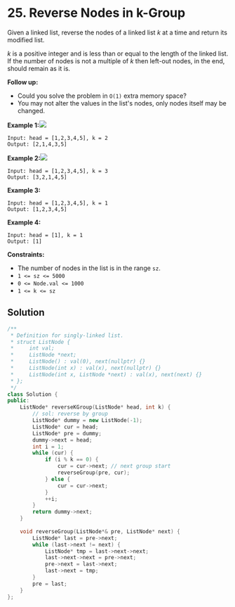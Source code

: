 # 25. Reverse Nodes in k-Group



Given a linked list, reverse the nodes of a linked list _k_ at a time and return its modified list.

_k_ is a positive integer and is less than or equal to the length of the linked list. If the number of nodes is not a multiple of _k_ then left-out nodes, in the end, should remain as it is.

**Follow up:**

* Could you solve the problem in `O(1)` extra memory space?
* You may not alter the values in the list's nodes, only nodes itself may be changed.

**Example 1:**![](https://assets.leetcode.com/uploads/2020/10/03/reverse_ex1.jpg)

```text
Input: head = [1,2,3,4,5], k = 2
Output: [2,1,4,3,5]
```

**Example 2:**![](https://assets.leetcode.com/uploads/2020/10/03/reverse_ex2.jpg)

```text
Input: head = [1,2,3,4,5], k = 3
Output: [3,2,1,4,5]
```

**Example 3:**

```text
Input: head = [1,2,3,4,5], k = 1
Output: [1,2,3,4,5]
```

**Example 4:**

```text
Input: head = [1], k = 1
Output: [1]
```

**Constraints:**

* The number of nodes in the list is in the range `sz`.
* `1 <= sz <= 5000`
* `0 <= Node.val <= 1000`
* `1 <= k <= sz`

## Solution

```cpp
/**
 * Definition for singly-linked list.
 * struct ListNode {
 *     int val;
 *     ListNode *next;
 *     ListNode() : val(0), next(nullptr) {}
 *     ListNode(int x) : val(x), next(nullptr) {}
 *     ListNode(int x, ListNode *next) : val(x), next(next) {}
 * };
 */
class Solution {
public:
    ListNode* reverseKGroup(ListNode* head, int k) {
        // sol: reverse by group
        ListNode* dummy = new ListNode(-1);
        ListNode* cur = head;
        ListNode* pre = dummy;
        dummy->next = head;
        int i = 1;
        while (cur) {
            if (i % k == 0) {
                cur = cur->next; // next group start
                reverseGroup(pre, cur);
            } else {
                cur = cur->next;
            }
            ++i;
        }
        return dummy->next;
    }
    
    void reverseGroup(ListNode*& pre, ListNode* next) {
        ListNode* last = pre->next;
        while (last->next != next) {
            ListNode* tmp = last->next->next;
            last->next->next = pre->next;
            pre->next = last->next;
            last->next = tmp;
        }
        pre = last;
    }
};
```

